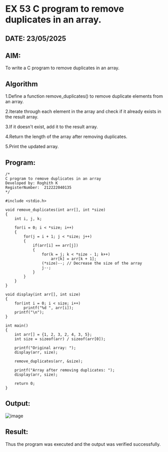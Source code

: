 # EX 53 C program to remove duplicates in an array.
## DATE: 23/05/2025
## AIM:
To write a C program to remove duplicates in an array.

## Algorithm
1.Define a function remove_duplicates() to remove duplicate elements from an array.

2.Iterate through each element in the array and check if it already exists in the result array.

3.If it doesn't exist, add it to the result array.

4.Return the length of the array after removing duplicates.

5.Print the updated array.

## Program:
```
/*
C program to remove duplicates in an array
Developed by: Roghith K
RegisterNumber:  212222040135
*/

#include <stdio.h>

void remove_duplicates(int arr[], int *size)
{
    int i, j, k;

    for(i = 0; i < *size; i++)
    {
        for(j = i + 1; j < *size; j++)
        {
            if(arr[i] == arr[j])
            {
                for(k = j; k < *size - 1; k++)
                    arr[k] = arr[k + 1];
                (*size)--; // Decrease the size of the array
                j--;
            }
        }
    }
}

void display(int arr[], int size)
{
    for(int i = 0; i < size; i++)
        printf("%d ", arr[i]);
    printf("\n");
}

int main()
{
    int arr[] = {1, 2, 3, 2, 4, 3, 5};
    int size = sizeof(arr) / sizeof(arr[0]);

    printf("Original array: ");
    display(arr, size);

    remove_duplicates(arr, &size);

    printf("Array after removing duplicates: ");
    display(arr, size);

    return 0;
}

```

## Output:

![image](https://github.com/user-attachments/assets/543856cc-9abf-4150-a4ad-9fb2903a01db)


## Result:
Thus the program was executed and the output was verified successfully.
